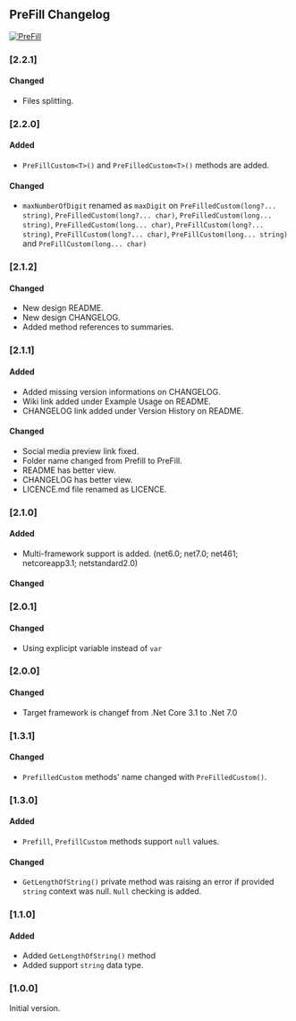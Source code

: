 ## PreFill Changelog
[![PreFill](https://img.shields.io/nuget/v/PreFill.svg)](https://www.nuget.org/packages/PreFill/)

<!--
### [Unreleased]

#### Added

#### Changed

#### Removed
-->

### [2.2.1]
#### Changed
* Files splitting.

### [2.2.0]
#### Added
* `PreFillCustom<T>()` and `PreFilledCustom<T>()` methods are added.

#### Changed
* `maxNumberOfDigit` renamed as `maxDigit` on `PreFilledCustom(long?... string)`, `PreFilledCustom(long?... char)`, `PreFilledCustom(long... string)`, `PreFilledCustom(long... char)`, `PreFillCustom(long?... string)`, `PreFillCustom(long?... char)`, `PreFillCustom(long... string)` and `PreFillCustom(long... char)`

### [2.1.2]
#### Changed
* New design README.
* New design CHANGELOG.
* Added method references to summaries.

### [2.1.1]
#### Added
* Added missing version informations on CHANGELOG.
* Wiki link added under Example Usage on README.
* CHANGELOG link added under Version History on README.

#### Changed
* Social media preview link fixed. 
* Folder name changed from Prefill to PreFill.
* README has better view.
* CHANGELOG has better view.
* LICENCE.md file renamed as LICENCE.

### [2.1.0]
#### Added
* Multi-framework support is added. (net6.0; net7.0; net461; netcoreapp3.1; netstandard2.0)

#### Changed
### [2.0.1]

#### Changed
* Using explicipt variable instead of `var`

### [2.0.0]
#### Changed
  * Target framework is changef from .Net Core 3.1 to .Net 7.0

### [1.3.1]
#### Changed
  * `PrefilledCustom` methods' name changed with `PreFilledCustom()`.

### [1.3.0]
#### Added
  * `Prefill`, `PrefillCustom` methods support `null` values.
#### Changed
  * `GetLengthOfString()` private method was raising an error if provided `string` context was null. `Null` checking is added.

### [1.1.0]
#### Added
* Added `GetLengthOfString()` method
* Added support `string` data type.

### [1.0.0]
Initial version.